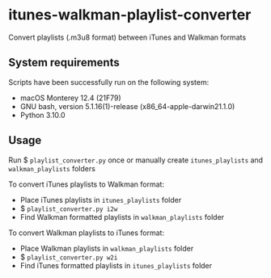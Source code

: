 # itunes-walkman-playlist-converter

Convert playlists (.m3u8 format) between iTunes and Walkman formats

## System requirements

Scripts have been successfully run on the following system:

- macOS Monterey 12.4 (21F79)
- GNU bash, version 5.1.16(1)-release (x86_64-apple-darwin21.1.0)
- Python 3.10.0

## Usage

Run $ `playlist_converter.py` once or manually create `itunes_playlists` and `walkman_playlists` folders

To convert iTunes playlists to Walkman format:

- Place iTunes playlists in `itunes_playlists` folder
- $ `playlist_converter.py i2w`
- Find Walkman formatted playlists in `walkman_playlists` folder

To convert Walkman playlists to iTunes format:

- Place Walkman playlists in `walkman_playlists` folder
- $ `playlist_converter.py w2i`
- Find iTunes formatted playlists in `itunes_playlists` folder
